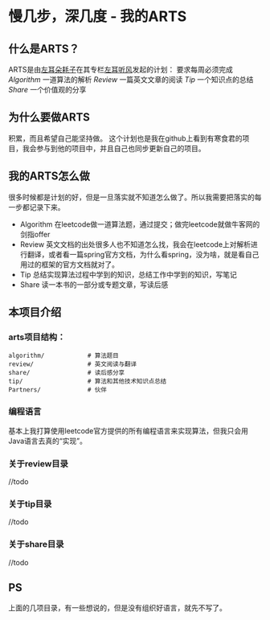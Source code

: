 
# 慢几步，深几度 - 我的ARTS

## 什么是ARTS？
ARTS是由[左耳朵耗子](http://weibo.com/haoel?s=6cm7D0)在其专栏[左耳听风](https://time.geekbang.org/column/48)发起的计划：
要求每周必须完成
*Algorithm* 一道算法的解析
*Review* 一篇英文文章的阅读
*Tip* 一个知识点的总结
*Share* 一个价值观的分享

## 为什么要做ARTS

积累，而且希望自己能坚持做。
这个计划也是我在github上看到有寒食君的项目，我会参与到他的项目中，并且自己也同步更新自己的项目。

## 我的ARTS怎么做

很多时候都是计划的好，但是一旦落实就不知道怎么做了。所以我需要把落实的每一步都记录下来。
- Algorithm 在leetcode做一道算法题，通过提交；做完leetcode就做牛客网的剑指offer
- Review 英文文档的出处很多人也不知道怎么找，我会在leetcode上对解析进行翻译，或者看一篇spring官方文档，为什么看spring，没为啥，就是看自己用过的框架的官方文档就对了。
- Tip 总结实现算法过程中学到的知识，总结工作中学到的知识，写笔记
- Share 读一本书的一部分或专题文章，写读后感


## 本项目介绍

### arts项目结构：
```
algorithm/            # 算法题目
review/               # 英文阅读与翻译
share/                # 读后感分享
tip/                  # 算法和其他技术知识点总结
Partners/             # 伙伴

```

### 编程语言

基本上我打算使用leetcode官方提供的所有编程语言来实现算法，但我只会用Java语言去真的“实现”。


### 关于review目录

//todo

### 关于tip目录

//todo

### 关于share目录

//todo

## PS

上面的几项目录，有一些想说的，但是没有组织好语言，就先不写了。
